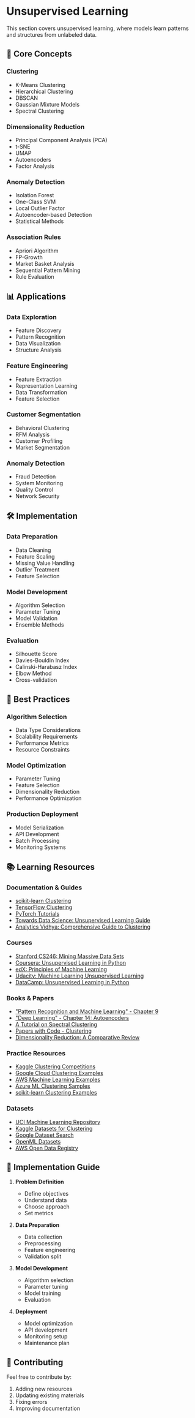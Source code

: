 # Unsupervised Learning

This section covers unsupervised learning, where models learn patterns and structures from unlabeled data.

## 🎯 Core Concepts

### Clustering
- K-Means Clustering
- Hierarchical Clustering
- DBSCAN
- Gaussian Mixture Models
- Spectral Clustering

### Dimensionality Reduction
- Principal Component Analysis (PCA)
- t-SNE
- UMAP
- Autoencoders
- Factor Analysis

### Anomaly Detection
- Isolation Forest
- One-Class SVM
- Local Outlier Factor
- Autoencoder-based Detection
- Statistical Methods

### Association Rules
- Apriori Algorithm
- FP-Growth
- Market Basket Analysis
- Sequential Pattern Mining
- Rule Evaluation

## 📊 Applications

### Data Exploration
- Feature Discovery
- Pattern Recognition
- Data Visualization
- Structure Analysis

### Feature Engineering
- Feature Extraction
- Representation Learning
- Data Transformation
- Feature Selection

### Customer Segmentation
- Behavioral Clustering
- RFM Analysis
- Customer Profiling
- Market Segmentation

### Anomaly Detection
- Fraud Detection
- System Monitoring
- Quality Control
- Network Security

## 🛠️ Implementation

### Data Preparation
- Data Cleaning
- Feature Scaling
- Missing Value Handling
- Outlier Treatment
- Feature Selection

### Model Development
- Algorithm Selection
- Parameter Tuning
- Model Validation
- Ensemble Methods

### Evaluation
- Silhouette Score
- Davies-Bouldin Index
- Calinski-Harabasz Index
- Elbow Method
- Cross-validation

## 🔧 Best Practices

### Algorithm Selection
- Data Type Considerations
- Scalability Requirements
- Performance Metrics
- Resource Constraints

### Model Optimization
- Parameter Tuning
- Feature Selection
- Dimensionality Reduction
- Performance Optimization

### Production Deployment
- Model Serialization
- API Development
- Batch Processing
- Monitoring Systems

## 📚 Learning Resources

### Documentation & Guides
- [scikit-learn Clustering](https://scikit-learn.org/stable/modules/clustering.html)
- [TensorFlow Clustering](https://www.tensorflow.org/tutorials/generative/autoencoder)
- [PyTorch Tutorials](https://pytorch.org/tutorials/)
- [Towards Data Science: Unsupervised Learning Guide](https://towardsdatascience.com/unsupervised-learning-with-python-173c51dc7f03)
- [Analytics Vidhya: Comprehensive Guide to Clustering](https://www.analyticsvidhya.com/blog/2016/11/an-introduction-to-clustering-and-different-methods-of-clustering/)

### Courses
- [Stanford CS246: Mining Massive Data Sets](https://web.stanford.edu/class/cs246/)
- [Coursera: Unsupervised Learning in Python](https://www.coursera.org/learn/unsupervised-learning-in-python)
- [edX: Principles of Machine Learning](https://www.edx.org/course/principles-of-machine-learning)
- [Udacity: Machine Learning Unsupervised Learning](https://www.udacity.com/course/machine-learning-unsupervised-learning--ud741)
- [DataCamp: Unsupervised Learning in Python](https://www.datacamp.com/courses/unsupervised-learning-in-python)

### Books & Papers
- ["Pattern Recognition and Machine Learning" - Chapter 9](https://www.microsoft.com/en-us/research/uploads/prod/2006/01/Bishop-Pattern-Recognition-and-Machine-Learning-2006.pdf)
- ["Deep Learning" - Chapter 14: Autoencoders](https://www.deeplearningbook.org/contents/autoencoders.html)
- [A Tutorial on Spectral Clustering](https://arxiv.org/abs/0711.0189)
- [Papers with Code - Clustering](https://paperswithcode.com/task/clustering)
- [Dimensionality Reduction: A Comparative Review](https://www.math.uci.edu/~icamp/courses/math77b/readings/van_der_maaten_2009.pdf)

### Practice Resources
- [Kaggle Clustering Competitions](https://www.kaggle.com/search?q=clustering+in%3Acompetitions)
- [Google Cloud Clustering Examples](https://cloud.google.com/ai-platform/docs/tutorials)
- [AWS Machine Learning Examples](https://github.com/aws/amazon-sagemaker-examples)
- [Azure ML Clustering Samples](https://learn.microsoft.com/en-us/azure/machine-learning/tutorial-train-models-with-aml)
- [scikit-learn Clustering Examples](https://scikit-learn.org/stable/auto_examples/index.html#cluster-examples)

### Datasets
- [UCI Machine Learning Repository](https://archive.ics.uci.edu/ml/datasets.php)
- [Kaggle Datasets for Clustering](https://www.kaggle.com/datasets?tags=13302-Clustering)
- [Google Dataset Search](https://datasetsearch.research.google.com/)
- [OpenML Datasets](https://www.openml.org/search?type=data)
- [AWS Open Data Registry](https://registry.opendata.aws/)

## 🎯 Implementation Guide

1. **Problem Definition**
   - Define objectives
   - Understand data
   - Choose approach
   - Set metrics

2. **Data Preparation**
   - Data collection
   - Preprocessing
   - Feature engineering
   - Validation split

3. **Model Development**
   - Algorithm selection
   - Parameter tuning
   - Model training
   - Evaluation

4. **Deployment**
   - Model optimization
   - API development
   - Monitoring setup
   - Maintenance plan

## 🤝 Contributing

Feel free to contribute by:
1. Adding new resources
2. Updating existing materials
3. Fixing errors
4. Improving documentation
